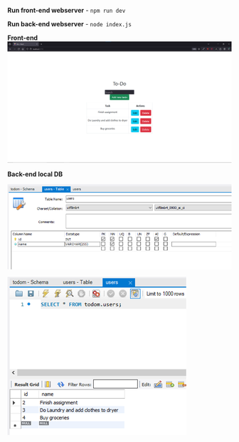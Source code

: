 **Run front-end webserver** - ```npm run dev``` 

**Run back-end webserver** - ```node index.js```

**Front-end**
![Front-end](https://github.com/hyperYoko/to-do/blob/main/to-do-front.png?raw=true)

**Back-end local DB**

![Back-end local DB](https://github.com/hyperYoko/to-do/blob/main/to-do-DB.png?raw=true)

![Back-end local DB](https://github.com/hyperYoko/to-do/blob/main/to-do-DBMS.png?raw=true)

